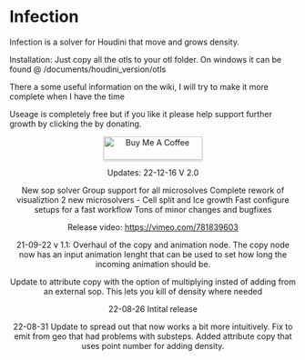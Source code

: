 # Infection
Infection is a solver for Houdini that move and grows density. 

Installation: 
Just copy all the otls to your otl folder. On windows it can be found @ /documents/houdini_version/otls

There a some useful information on the wiki, I will try to make it more complete when I have the time

Useage is completely free but if you like it please help support further growth
by clicking the by donating. 
<P>
<CENTER>
<a href="https://www.buymeacoffee.com/Infection" target="_blank"><img src="https://www.buymeacoffee.com/assets/img/custom_images/orange_img.png" alt="Buy Me A Coffee" style="height: 41px !important;width: 174px !important;box-shadow: 0px 3px 2px 0px rgba(190, 190, 190, 0.5) !important;-webkit-box-shadow: 0px 3px 2px 0px rgba(190, 190, 190, 0.5) !important;" ></a>

Updates: 
22-12-16 V 2.0 <P>
New sop solver
Group support for all microsolves
Complete rework of visualiztion
2 new microsolvers - Cell split and Ice growth
Fast configure setups for a fast workflow
Tons of minor changes and bugfixes <P>
Release video: https://vimeo.com/781839603

21-09-22 v 1.1:
Overhaul of the copy and animation node. The copy node now has an input animation lenght that can be used to set how long the incoming animation should be.
  
Update to attribute copy with the option of multiplying insted of adding from an external sop. This lets you kill of density where needed

22-08-26 Intital release

22-08-31 Update to spread out that now works a bit more intuitively. Fix to emit from geo that had problems with substeps. Added attribute copy that uses point number for adding density.
